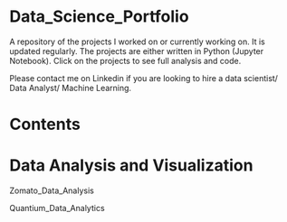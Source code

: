# Data_Science_Portfolio

A repository of the projects I worked on or currently working on. It is updated regularly. The projects are either written in Python (Jupyter Notebook). 
Click on the projects to see full analysis and code.

Please contact me on Linkedin if you are looking to hire a data scientist/ Data Analyst/ Machine Learning.

# Contents

# Data Analysis and Visualization

Zomato_Data_Analysis

Quantium_Data_Analytics

